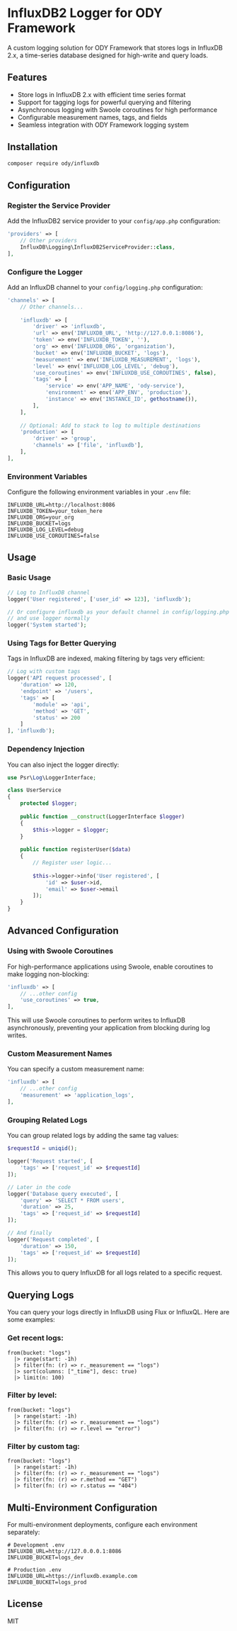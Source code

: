 # InfluxDB2 Logger for ODY Framework

A custom logging solution for ODY Framework that stores logs in InfluxDB 2.x, a time-series database designed for high-write and query loads.

## Features

- Store logs in InfluxDB 2.x with efficient time series format
- Support for tagging logs for powerful querying and filtering
- Asynchronous logging with Swoole coroutines for high performance
- Configurable measurement names, tags, and fields
- Seamless integration with ODY Framework logging system

## Installation

```bash
composer require ody/influxdb
```

## Configuration

### Register the Service Provider

Add the InfluxDB2 service provider to your `config/app.php` configuration:

```php
'providers' => [
    // Other providers
    InfluxDB\Logging\InfluxDB2ServiceProvider::class,
],
```

### Configure the Logger

Add an InfluxDB channel to your `config/logging.php` configuration:

```php
'channels' => [
    // Other channels...
    
    'influxdb' => [
        'driver' => 'influxdb',
        'url' => env('INFLUXDB_URL', 'http://127.0.0.1:8086'),
        'token' => env('INFLUXDB_TOKEN', ''),
        'org' => env('INFLUXDB_ORG', 'organization'),
        'bucket' => env('INFLUXDB_BUCKET', 'logs'),
        'measurement' => env('INFLUXDB_MEASUREMENT', 'logs'),
        'level' => env('INFLUXDB_LOG_LEVEL', 'debug'),
        'use_coroutines' => env('INFLUXDB_USE_COROUTINES', false),
        'tags' => [
            'service' => env('APP_NAME', 'ody-service'),
            'environment' => env('APP_ENV', 'production'),
            'instance' => env('INSTANCE_ID', gethostname()),
        ],
    ],
    
    // Optional: Add to stack to log to multiple destinations
    'production' => [
        'driver' => 'group',
        'channels' => ['file', 'influxdb'],
    ],
],
```

### Environment Variables

Configure the following environment variables in your `.env` file:

```
INFLUXDB_URL=http://localhost:8086
INFLUXDB_TOKEN=your_token_here
INFLUXDB_ORG=your_org
INFLUXDB_BUCKET=logs
INFLUXDB_LOG_LEVEL=debug
INFLUXDB_USE_COROUTINES=false
```

## Usage

### Basic Usage

```php
// Log to InfluxDB channel
logger('User registered', ['user_id' => 123], 'influxdb');

// Or configure influxdb as your default channel in config/logging.php
// and use logger normally
logger('System started');
```

### Using Tags for Better Querying

Tags in InfluxDB are indexed, making filtering by tags very efficient:

```php
// Log with custom tags
logger('API request processed', [
    'duration' => 120,
    'endpoint' => '/users',
    'tags' => [
        'module' => 'api',
        'method' => 'GET',
        'status' => 200
    ]
], 'influxdb');
```

### Dependency Injection

You can also inject the logger directly:

```php
use Psr\Log\LoggerInterface;

class UserService
{
    protected $logger;
    
    public function __construct(LoggerInterface $logger)
    {
        $this->logger = $logger;
    }
    
    public function registerUser($data)
    {
        // Register user logic...
        
        $this->logger->info('User registered', [
            'id' => $user->id,
            'email' => $user->email
        ]);
    }
}
```

## Advanced Configuration

### Using with Swoole Coroutines

For high-performance applications using Swoole, enable coroutines to make logging non-blocking:

```php
'influxdb' => [
    // ...other config
    'use_coroutines' => true,
],
```

This will use Swoole coroutines to perform writes to InfluxDB asynchronously, preventing your application from blocking during log writes.

### Custom Measurement Names

You can specify a custom measurement name:

```php
'influxdb' => [
    // ...other config
    'measurement' => 'application_logs',
],
```

### Grouping Related Logs

You can group related logs by adding the same tag values:

```php
$requestId = uniqid();

logger('Request started', [
    'tags' => ['request_id' => $requestId]
]);

// Later in the code
logger('Database query executed', [
    'query' => 'SELECT * FROM users',
    'duration' => 25,
    'tags' => ['request_id' => $requestId]
]);

// And finally
logger('Request completed', [
    'duration' => 150,
    'tags' => ['request_id' => $requestId]
]);
```

This allows you to query InfluxDB for all logs related to a specific request.

## Querying Logs

You can query your logs directly in InfluxDB using Flux or InfluxQL. Here are some examples:

### Get recent logs:

```flux
from(bucket: "logs")
  |> range(start: -1h)
  |> filter(fn: (r) => r._measurement == "logs")
  |> sort(columns: ["_time"], desc: true)
  |> limit(n: 100)
```

### Filter by level:

```flux
from(bucket: "logs")
  |> range(start: -1h)
  |> filter(fn: (r) => r._measurement == "logs")
  |> filter(fn: (r) => r.level == "error")
```

### Filter by custom tag:

```flux
from(bucket: "logs")
  |> range(start: -1h)
  |> filter(fn: (r) => r._measurement == "logs")
  |> filter(fn: (r) => r.method == "GET")
  |> filter(fn: (r) => r.status == "404")
```

## Multi-Environment Configuration

For multi-environment deployments, configure each environment separately:

```
# Development .env
INFLUXDB_URL=http://127.0.0.0.1:8086
INFLUXDB_BUCKET=logs_dev

# Production .env
INFLUXDB_URL=https://influxdb.example.com
INFLUXDB_BUCKET=logs_prod
```

## License

MIT